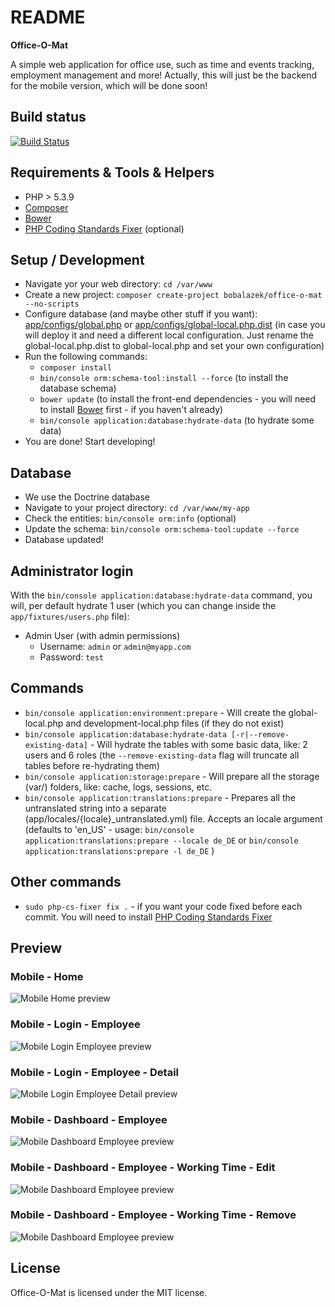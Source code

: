 README
======
**Office-O-Mat**

A simple web application for office use, such as time and events tracking, employment management and more!
Actually, this will just be the backend for the mobile version, which will be done soon!

Build status
-------------------
[![Build Status](https://travis-ci.org/bobalazek/office-o-mat.svg?branch=master)](https://travis-ci.org/bobalazek/office-o-mat)

Requirements & Tools & Helpers
-------------------
* PHP > 5.3.9
* [Composer](https://getcomposer.org/)
* [Bower](http://bower.io/)
* [PHP Coding Standards Fixer](http://cs.sensiolabs.org/) (optional)

Setup / Development
-------------------
* Navigate yor your web directory: `cd /var/www`
* Create a new project: `composer create-project bobalazek/office-o-mat --no-scripts`
* Configure database (and maybe other stuff if you want): [app/configs/global.php](https://github.com/bobalazek/office-o-mat/blob/master/app/configs/global.php#L47) or [app/configs/global-local.php.dist](https://github.com/bobalazek/office-o-mat/blob/master/app/configs/global-local.php.dist) (in case you will deploy it and need a different local configuration. Just rename the global-local.php.dist to global-local.php and set your own configuration)
* Run the following commands:
    * `composer install`
    * `bin/console orm:schema-tool:install --force` (to install the database schema)
    * `bower update` (to install the front-end dependencies - you will need to install [Bower](http://bower.io/) first - if you haven't already)
    * `bin/console application:database:hydrate-data` (to hydrate some data)
* You are done! Start developing!

Database
-------------------
* We use the Doctrine database
* Navigate to your project directory: `cd /var/www/my-app`
* Check the entities: `bin/console orm:info` (optional)
* Update the schema: `bin/console orm:schema-tool:update --force`
* Database updated!

Administrator login
-------------------
With the `bin/console application:database:hydrate-data` command, you will, per default hydrate 1 user (which you can change inside the `app/fixtures/users.php` file):

* Admin User (with admin permissions)
    * Username: `admin` or `admin@myapp.com`
    * Password: `test`

Commands
--------------------
* `bin/console application:environment:prepare` - Will create the global-local.php and development-local.php files (if they do not exist)
* `bin/console application:database:hydrate-data [-r|--remove-existing-data]` - Will hydrate the tables with some basic data, like: 2 users and 6 roles (the `--remove-existing-data` flag will truncate all tables before re-hydrating them)
* `bin/console application:storage:prepare` - Will prepare all the storage (var/) folders, like: cache, logs, sessions, etc.
* `bin/console application:translations:prepare` - Prepares all the untranslated string into a separate (app/locales/{locale}_untranslated.yml) file. Accepts an locale argument (defaults to 'en_US' - usage: `bin/console application:translations:prepare --locale de_DE` or `bin/console application:translations:prepare -l de_DE` )

Other commands
----------------------
* `sudo php-cs-fixer fix .` - if you want your code fixed before each commit. You will need to install [PHP Coding Standards Fixer](http://cs.sensiolabs.org/)

Preview
----------------------

### Mobile - Home ###
![Mobile Home preview](doc/assets/images/mobile-home.png)

### Mobile - Login - Employee ###
![Mobile Login Employee preview](doc/assets/images/mobile-login-employee.png)

### Mobile - Login - Employee - Detail ###
![Mobile Login Employee Detail preview](doc/assets/images/mobile-login-employee-detail.png)

### Mobile - Dashboard - Employee ###
![Mobile Dashboard Employee preview](doc/assets/images/mobile-dashboard-employee.png)

### Mobile - Dashboard - Employee - Working Time - Edit ###
![Mobile Dashboard Employee preview](doc/assets/images/mobile-dashboard-employee-working-time-edit.png)

### Mobile - Dashboard - Employee - Working Time - Remove ###
![Mobile Dashboard Employee preview](doc/assets/images/mobile-dashboard-employee-working-time-remove.png)

License
----------------------
Office-O-Mat is licensed under the MIT license.
